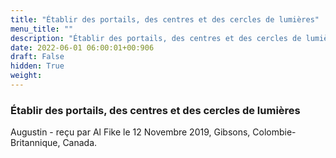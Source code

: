 ```yaml
---
title: "Établir des portails, des centres et des cercles de lumières"
menu_title: ""
description: "Établir des portails, des centres et des cercles de lumières"
date: 2022-06-01 06:00:01+00:906
draft: False
hidden: True
weight:
---
```

### Établir des portails, des centres et des cercles de lumières

Augustin - reçu par Al Fike le 12 Novembre 2019, Gibsons, Colombie-Britannique, Canada.



